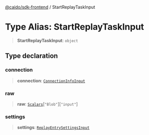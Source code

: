 [@caido/sdk-frontend](../index.md) / StartReplayTaskInput

# Type Alias: StartReplayTaskInput

> **StartReplayTaskInput**: `object`

## Type declaration

### connection

> **connection**: [`ConnectionInfoInput`](ConnectionInfoInput.md)

### raw

> **raw**: [`Scalars`](Scalars.md)\[`"Blob"`\]\[`"input"`\]

### settings

> **settings**: [`ReplayEntrySettingsInput`](ReplayEntrySettingsInput.md)
